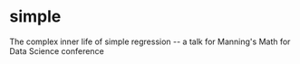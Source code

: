 # simple
The complex inner life of simple regression -- a talk for Manning's Math for Data Science conference
